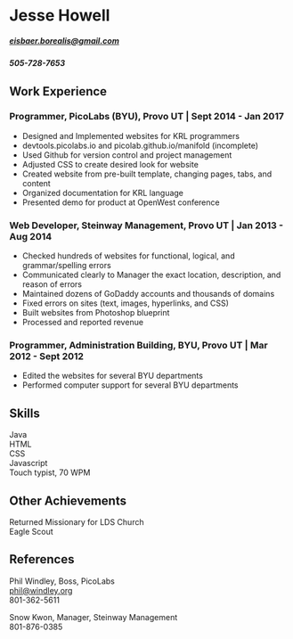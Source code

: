 # Jesse Howell
##### eisbaer.borealis@gmail.com
##### 505-728-7653

## Work Experience
### Programmer, PicoLabs (BYU), Provo UT | Sept 2014 - Jan 2017
* Designed and Implemented websites for KRL programmers
* devtools.picolabs.io and picolab.github.io/manifold (incomplete)
* Used Github for version control and project management
* Adjusted CSS to create desired look for website
* Created website from pre-built template, changing pages, tabs, and content
* Organized documentation for KRL language
* Presented demo for product at OpenWest conference

### Web Developer, Steinway Management, Provo UT | Jan 2013 - Aug 2014
* Checked hundreds of websites for functional, logical, and grammar/spelling errors
* Communicated clearly to Manager the exact location, description, and reason of errors
* Maintained dozens of GoDaddy accounts and thousands of domains
* Fixed errors on sites (text, images, hyperlinks, and CSS)
* Built websites from Photoshop blueprint
* Processed and reported revenue

### Programmer, Administration Building, BYU, Provo UT | Mar 2012 - Sept 2012
* Edited the websites for several BYU departments
* Performed computer support for several BYU departments

## Skills
Java  
HTML  
CSS  
Javascript  
Touch typist, 70 WPM

## Other Achievements
Returned Missionary for LDS Church  
Eagle Scout

## References
Phil Windley, Boss, PicoLabs  
phil@windley.org  
801-362-5611

Snow Kwon, Manager, Steinway Management  
801-876-0385